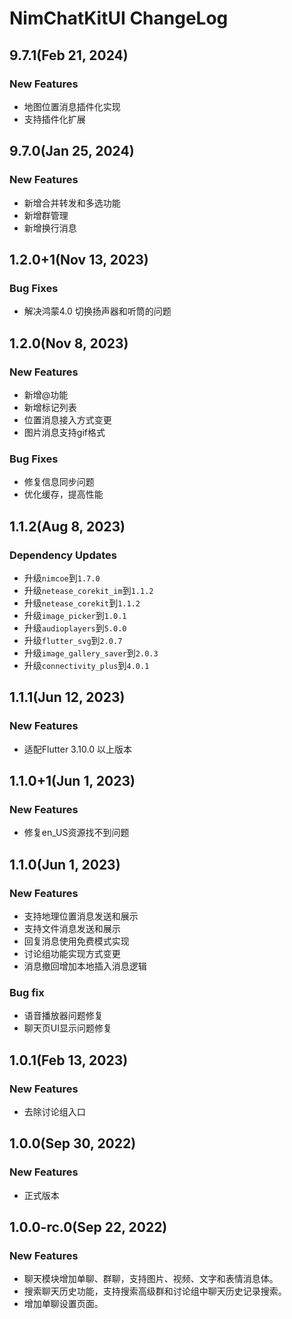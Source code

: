 # NimChatKitUI ChangeLog

## 9.7.1(Feb 21, 2024)
### New Features
* 地图位置消息插件化实现
* 支持插件化扩展

## 9.7.0(Jan 25, 2024)
### New Features
* 新增合并转发和多选功能
* 新增群管理
* 新增换行消息

## 1.2.0+1(Nov 13, 2023)
### Bug Fixes
* 解决鸿蒙4.0 切换扬声器和听筒的问题

## 1.2.0(Nov 8, 2023)
### New Features
* 新增@功能
* 新增标记列表
* 位置消息接入方式变更
* 图片消息支持gif格式

### Bug Fixes
* 修复信息同步问题
* 优化缓存，提高性能

## 1.1.2(Aug 8, 2023)
### Dependency Updates
* 升级`nimcoe`到`1.7.0`
* 升级`netease_corekit_im`到`1.1.2`
* 升级`netease_corekit`到`1.1.2`
* 升级`image_picker`到`1.0.1`
* 升级`audioplayers`到`5.0.0`
* 升级`flutter_svg`到`2.0.7`
* 升级`image_gallery_saver`到`2.0.3`
* 升级`connectivity_plus`到`4.0.1`

## 1.1.1(Jun 12, 2023)
### New Features
* 适配Flutter 3.10.0 以上版本

## 1.1.0+1(Jun 1, 2023)
### New Features
* 修复en_US资源找不到问题

## 1.1.0(Jun 1, 2023)
### New Features
* 支持地理位置消息发送和展示
* 支持文件消息发送和展示
* 回复消息使用免费模式实现
* 讨论组功能实现方式变更
* 消息撤回增加本地插入消息逻辑

### Bug fix
* 语音播放器问题修复
* 聊天页UI显示问题修复

## 1.0.1(Feb 13, 2023)
### New Features
* 去除讨论组入口

## 1.0.0(Sep 30, 2022)
### New Features
* 正式版本

## 1.0.0-rc.0(Sep 22, 2022)
### New Features
* 聊天模块增加单聊、群聊，支持图片、视频、文字和表情消息体。
* 搜索聊天历史功能，支持搜索高级群和讨论组中聊天历史记录搜索。
* 增加单聊设置页面。
